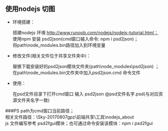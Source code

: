 ## 使用nodejs 切图

- 环境搭建：  

    搭建nodejs 环境 http://www.runoob.com/nodejs/nodejs-tutorial.html；  
     使用npm 安装 psd2json(cmd窗口输入命令: npm i psd2json)；  
     将path\node_modules\.bin路径加入到环境变量

- 修改文件(相关文件位于共享文件夹中)：
 
    替换下载安装好的psd2json模块文件夹(path\node_modules\psd2json) ；  
    在path\node_modules\.bin文件夹中加入psd2json.cmd 命令文件


- 使用：

    在psd文件目录下打开cmd窗口 输入 psd2json @psd文件名字.psd(与对应资源文件夹名字一致)


###PS
path为cmd窗口当前路径；  
相关文件路径：\\Sky-20170807gpz\前端共享\工具\nodejs_about  
js 文件编写参考 psd2fgui模块；也可通过命令安装该模块：npm i psd2fgui

